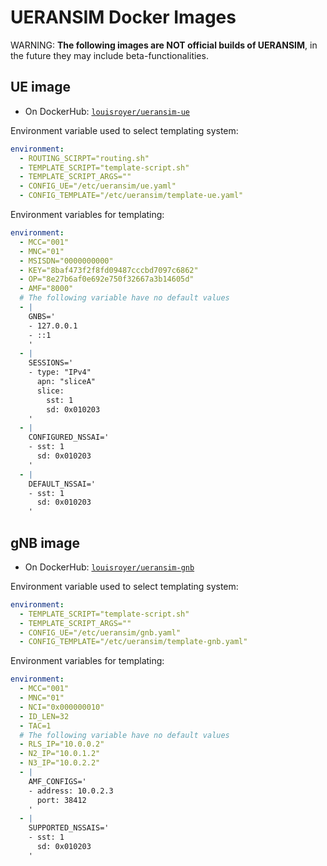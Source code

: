 # UERANSIM Docker Images
WARNING: **The following images are NOT official builds of UERANSIM**, in the future they may include beta-functionalities.

## UE image
- On DockerHub: [`louisroyer/ueransim-ue`](https://hub.docker.com/repository/docker/louisroyer/ueransim-ue)

Environment variable used to select templating system:
```yaml
environment:
  - ROUTING_SCIRPT="routing.sh"
  - TEMPLATE_SCRIPT="template-script.sh"
  - TEMPLATE_SCRIPT_ARGS=""
  - CONFIG_UE="/etc/ueransim/ue.yaml"
  - CONFIG_TEMPLATE="/etc/ueransim/template-ue.yaml"
```

Environment variables for templating:
```yaml
environment:
  - MCC="001"
  - MNC="01"
  - MSISDN="0000000000"
  - KEY="8baf473f2f8fd09487cccbd7097c6862"
  - OP="8e27b6af0e692e750f32667a3b14605d"
  - AMF="8000"
  # The following variable have no default values
  - |
    GNBS='
    - 127.0.0.1
    - ::1
    '
  - |
    SESSIONS='   
    - type: "IPv4"
      apn: "sliceA"
      slice:
        sst: 1
        sd: 0x010203
    '
  - |
    CONFIGURED_NSSAI='
    - sst: 1
      sd: 0x010203
    '
  - |
    DEFAULT_NSSAI='
    - sst: 1
      sd: 0x010203
    '
```

## gNB image
- On DockerHub: [`louisroyer/ueransim-gnb`](https://hub.docker.com/repository/docker/louisroyer/ueransim-gnb)

Environment variable used to select templating system:
```yaml
environment:
  - TEMPLATE_SCRIPT="template-script.sh"
  - TEMPLATE_SCRIPT_ARGS=""
  - CONFIG_UE="/etc/ueransim/gnb.yaml"
  - CONFIG_TEMPLATE="/etc/ueransim/template-gnb.yaml"
```

Environment variables for templating:
```yaml
environment:
  - MCC="001"
  - MNC="01"
  - NCI="0x000000010"
  - ID_LEN=32
  - TAC=1
  # The following variable have no default values
  - RLS_IP="10.0.0.2"
  - N2_IP="10.0.1.2"
  - N3_IP="10.0.2.2"
  - |
    AMF_CONFIGS='
    - address: 10.0.2.3
      port: 38412
    '
  - |
    SUPPORTED_NSSAIS='
    - sst: 1
      sd: 0x010203
    '
```
